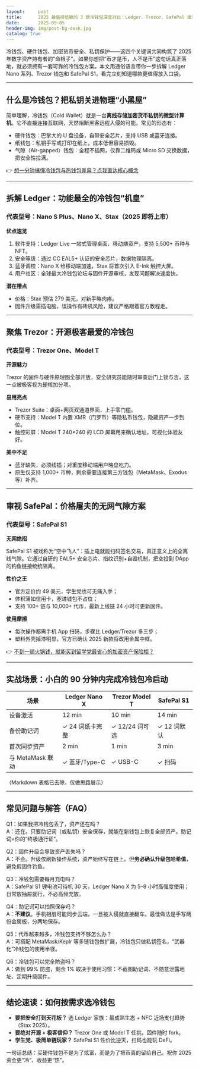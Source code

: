```yaml
---
layout:     post
title:      2025 最值得信赖的 3 款冷钱包深度对比：Ledger、Trezor、SafePal 谁才是你的终极安全堡垒？
date:       2025-09-05
header-img: img/post-bg-desk.jpg
catalog: true
---
```


冷钱包、硬件钱包、加密货币安全、私钥保护——这四个关键词共同构筑了 2025 年数字资产持有者的“命根子”。如果你想把“币才是币，人不是币”这句话真正落地，就必须拥有一套可靠的冷钱包方案。本文用通俗语言带你一步拆解 Ledger Nano 系列、Trezor 钱包和 SafePal S1，看完立刻知道哪款更值得放入口袋。

---

## 什么是冷钱包？把私钥关进物理“小黑屋”

简单理解，冷钱包（Cold Wallet）就是一台**离线存储加密货币私钥的微型计算机**。它不直接连接互联网，天然阻断黑客远程入侵的可能。常见的形态有：

- 硬件钱包：巴掌大的 U 盘设备，自带安全芯片，支持 USB 或蓝牙连接。
- 纸钱包：私钥手写或打印在纸上，成本低但容易损毁。
- 气隙（Air-gapped）钱包：全程不插网，仅靠二维码或 Micro SD 交换数据，把安全性拉满。

👉 [想一分钟搞懂冷钱包与热钱包差异？点我直达核心概念](https://okxdog.com/)

---

## 拆解 Ledger：功能最全的冷钱包“机皇”

### 代表型号：Nano S Plus、Nano X、Stax（2025 即将上市）

**优点速览**

1. 软件支持：Ledger Live 一站式管理桌面、移动端资产，支持 5,500+ 币种与 NFT。
2. 安全等级：通过 CC EAL5+ 认证的安全芯片，数据物理隔离。
3. 蓝牙调校：Nano X 给移动端加速，Stax 将首次引入 E-Ink 触控大屏。
4. 用户社区：全球最大冷钱包论坛与固件开源审核，发现问题解决速度快。

**潜在槽点**

- 价格：Stax 预估 279 美元，对新手略肉疼。
- 固件升级需插电脑，误操作有砖机风险，建议严格跟着官方教程走。

---

## 聚焦 Trezor：开源极客最爱的冷钱包

### 代表型号：Trezor One、Model T

**开源魅力**

Trezor 的固件与硬件原理图全部开放，安全研究员能随时审查后门上锁与否，这一点被极客视为硬核加分项。

**易用亮点**

- Trezor Suite：桌面+网页双通道界面，上手零门槛。
- 硬币支持：Model T 内置 XMR（门罗币）等隐私币钱包，隐藏资产一步到位。
- 触控彩屏：Model T 240×240 的 LCD 屏幕用来确认地址，可视化体验友好。

**美中不足**

- 蓝牙缺失，必须线插；对重度移动端用户略显吃力。
- 原生仅支持 1,000+ 币种，剩余需要连接第三方钱包（MetaMask、Exodus 等）补齐。

---

## 审视 SafePal：价格屠夫的无网气隙方案

### 代表型号：SafePal S1

**无网绝招**

SafePal S1 被戏称为“空中飞人”：插上电就能扫码签名交易，真正意义上的全离线气隙。它通过自研的 EAL5+ 安全芯片、指纹识别+自毁机制，把空投到 DApp 的钓鱼链接统统隔离。

**性价之王**

- 官方定价约 49 美元，学生党也可无痛入手；
- 体积薄如信用卡，塞进钱包不占位；
- 支持 100+ 链与 10,000+ 代币，最新上线链 24 小时可更新固件。

**使用摩擦**

- 每次操作都需手机 App 扫码，步骤比 Ledger/Trezor 多三步；
- 塑料外壳掉漆明显，官方已确认 2025 新款将改用金属中框。

👉 [不到一顿火锅钱，就能买到留学党最省心的加密资产保险柜？](https://okxdog.com/)

---

## 实战场景：小白的 90 分钟内完成冷钱包冷启动

| 场景 | Ledger Nano X | Trezor Model T | SafePal S1 |
|------|---------------|----------------|------------|
| 设备激活 | 12 min | 10 min | 14 min |
| 备份助记词 | ✓ 24 词纸卡完整 | ✓ 12/24 词可选 | ✓ 12 词默认 |
| 首次同步资产 | 2 min | 1 min | 3 min |
| 与 MetaMask 联动 | ✓ 蓝牙/Type-C | ✓ USB-C | ✓ 扫码 |
（Markdown 表格已去除，仅做思路展示）

---

## 常见问题与解答（FAQ）

Q1：如果我把冷钱包丢了，资产还在吗？  
A：还在。只要助记词（或私钥）安全保存，就能在新钱包上恢复全部资产。助记词=你的“终极通行证”。

Q2：固件升级会导致资产丢失吗？  
A：不会。升级仅刷新操作系统，资产始终写在链上。但**务必确认升级包哈希值**，避免假固件钓鱼。

Q3：冷钱包需要每月充电吗？  
A：SafePal S1 锂电池可待机 30 天，Ledger Nano X 为 5–8 小时高强度使用；日常放抽屉就行，不必高频充放。

Q4：助记词可以拍照保存吗？  
A：**不建议**。手机相册可能同步云端，一旦被入侵就直接翻车。最佳做法是手写两份金属板，分两地保存。

Q5：代币越来越多，冷钱包支持不够怎么办？  
A：可搭配 MetaMask/Keplr 等多链钱包做扩展，冷钱包只做私钥签名，“武器化”冷钱包的使用半径。

Q6：冷钱包可以完全防盗吗？  
A：做到 99% 防盗，剩余 1% 取决于使用习惯：不截图助记词、不随意泄露地址、定期升级固件。

---

## 结论速读：如何按需求选冷钱包

- **要把安全打到天花板？** 选 Ledger 家族：最成熟生态 + NFC 近场支付趋势（Stax 2025）。
- **要绝对开源 + 极客信仰？** Trezor One 或 Model T 任挑，固件随时 fork。
- **学生党、极简单链玩家？** SafePal S1 性价比逆天，扫码也能玩 DeFi。

一句话总结：买硬件钱包不是为了炫富，而是为了把币真的留给自己。祝你 2025 资金更“冷”、收益更“热”。